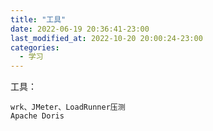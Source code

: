 ```yaml
---
title: "工具"
date: 2022-06-19 20:36:41-23:00
last_modified_at: 2022-10-20 20:00:24-23:00
categories:
  - 学习
---
```


工具：

	wrk、JMeter、LoadRunner压测
	Apache Doris 
